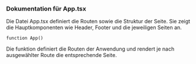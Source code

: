### Dokumentation für App.tsx
Die Datei App.tsx definiert die Routen sowie die Struktur der Seite. Sie zeigt die Hauptkomponenten wie Header, Footer und die jeweiligen Seiten an.
```
function App()
```
Die funktion definiert die Routen der Anwendung und rendert je nach ausgewählter Route die entsprechende Seite.